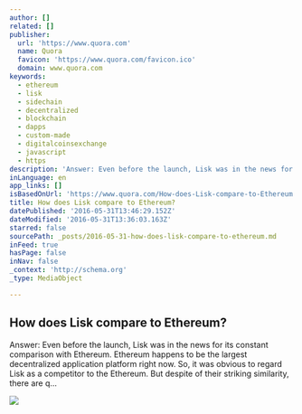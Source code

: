 ```yaml
---
author: []
related: []
publisher:
  url: 'https://www.quora.com'
  name: Quora
  favicon: 'https://www.quora.com/favicon.ico'
  domain: www.quora.com
keywords:
  - ethereum
  - lisk
  - sidechain
  - decentralized
  - blockchain
  - dapps
  - custom-made
  - digitalcoinsexchange
  - javascript
  - https
description: 'Answer: Even before the launch, Lisk was in the news for its constant comparison with Ethereum. Ethereum happens to be the largest decentralized application platform right now. So, it was obvious to regard Lisk as a competitor to the Ethereum. But despite of their striking similarity, there are q...'
inLanguage: en
app_links: []
isBasedOnUrl: 'https://www.quora.com/How-does-Lisk-compare-to-Ethereum'
title: How does Lisk compare to Ethereum?
datePublished: '2016-05-31T13:46:29.152Z'
dateModified: '2016-05-31T13:36:03.163Z'
starred: false
sourcePath: _posts/2016-05-31-how-does-lisk-compare-to-ethereum.md
inFeed: true
hasPage: false
inNav: false
_context: 'http://schema.org'
_type: MediaObject

---
```

<article style=""><h1>How does Lisk compare to Ethereum?</h1><p>Answer: Even before the launch, Lisk was in the news for its constant comparison with Ethereum. Ethereum happens to be the largest decentralized application platform right now. So, it was obvious to regard Lisk as a competitor to the Ethereum. But despite of their striking similarity, there are q...</p><img src="https://qsf.is.quoracdn.net/-images.new_grid.fb_share_default.pnge6dde9cfa6e03c43.png" /></article>
